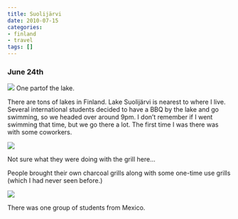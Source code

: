 ```yaml
---
title: Suolijärvi
date: 2010-07-15
categories:
- finland
- travel
tags: []
---
```


### June 24th

![](/images/blgr/IMG_1521.JPG)
One partof the lake.

There are tons of lakes in Finland. Lake Suolijärvi is nearest to where I live. Several international students decided to have a BBQ by the lake and go swimming, so we headed over around 9pm. I don’t remember if I went swimming that time, but we go there a lot. The first time I was there was with some coworkers.</p>

![](/images/blgr/IMG_1546.JPG)

Not sure what they were doing with the grill here...

People brought their own charcoal grills along with some one-time use grills (which I had never seen before.)

![](/images/blgr/IMG_1538.JPG)

There was one group of students from Mexico.
